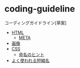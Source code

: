 coding-guideline
================

コーディングガイドライン[草案]

+ [HTML](https://github.com/mrd-takahashi/coding-guideline/blob/master/HTML.md)
  + [META](https://github.com/mrd-takahashi/coding-guideline/blob/master/META.md)
+ [画像](https://github.com/mrd-takahashi/coding-guideline/blob/master/IMAGES.md)
+ [CSS](https://github.com/mrd-takahashi/coding-guideline/blob/master/CSS.md)
  + [命名のヒント](https://github.com/mrd-takahashi/coding-guideline/blob/master/CSS_NAMING_HINT.md)
+ [よく使われる短縮名](https://github.com/mrd-takahashi/coding-guideline/blob/master/SHORT_NAME.md)
